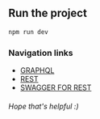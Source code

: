 ## Run the project

```bash
npm run dev
```

### Navigation links

- [GRAPHQL](http://localhost:4000/graphql)
- [REST](http://localhost:3000)
- [SWAGGER FOR REST](http://localhost:3000/api-docs)

###### Hope that's helpful :)
